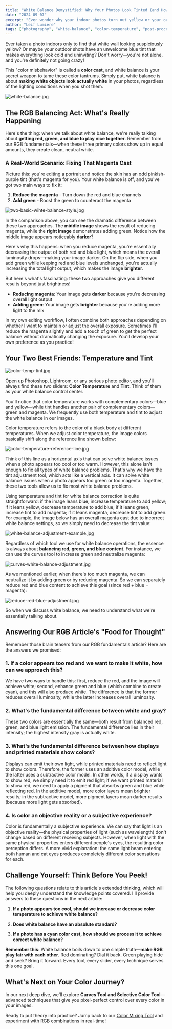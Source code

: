 ```yaml
---
title: "White Balance Demystified: Why Your Photos Look Tinted (and How to Fix It)"
date: "2024-09-07"
excerpt: "Ever wonder why your indoor photos turn out yellow or your outdoor shots look too blue? Let's crack the code of white balance and fix those pesky color casts once and for all."
author: "Leif Lumière"
tags: ["photography", "white-balance", "color-temperature", "post-processing", "digital-imaging"]
---
```


Ever taken a photo indoors only to find that white wall looking suspiciously yellow? Or maybe your outdoor shots have an unwelcome blue tint that makes everything look cold and uninviting? Don't worry—you're not alone, and you're definitely not going crazy! 

This "color misbehavior" is called a **color cast**, and white balance is your secret weapon to tame these color tantrums. Simply put, white balance is about **making white objects look actually white** in your photos, regardless of the lighting conditions when you shot them.

![white-balance.jpg](/assets/white-balance.jpg)


## The RGB Balancing Act: What's Really Happening

Here's the thing: when we talk about white balance, we're really talking about **getting red, green, and blue to play nice together**. Remember from our RGB fundamentals—when these three primary colors show up in equal amounts, they create clean, neutral white.

### A Real-World Scenario: Fixing That Magenta Cast

Picture this: you're editing a portrait and notice the skin has an odd pinkish-purple tint (that's magenta for you). Your white balance is off, and you've got two main ways to fix it:

1. **Reduce the magenta** - Turn down the red and blue channels
2. **Add green** - Boost the green to counteract the magenta

![two-basic-wihte-balance-style.jpg](/assets/two-basic-wihte-balance-style.jpg)

In the comparison above, you can see the dramatic difference between these two approaches. The **middle image** shows the result of reducing magenta, while the **right image** demonstrates adding green. Notice how the middle image appears noticeably **darker**? 

Here's why this happens: when you reduce magenta, you're essentially decreasing the output of both red and blue light, which means the overall luminosity drops—making your image darker. On the flip side, when you add green while keeping red and blue levels unchanged, you're actually increasing the total light output, which makes the image **brighter**.

But here's what's fascinating: these two approaches give you different results beyond just brightness!

- **Reducing magenta**: Your image gets **darker** because you're decreasing overall light output
- **Adding green**: Your image gets **brighter** because you're adding more light to the mix

In my own editing workflow, I often combine both approaches depending on whether I want to maintain or adjust the overall exposure. Sometimes I'll reduce the magenta slightly and add a touch of green to get the perfect balance without dramatically changing the exposure. You'll develop your own preference as you practice!

## Your Two Best Friends: Temperature and Tint

![color-temp-tint.jpg](/assets/color-temp-tint.png)

Open up Photoshop, Lightroom, or any serious photo editor, and you'll always find these two sliders: **Color Temperature** and **Tint**. Think of them as your white balance control center.

You'll notice that color temperature works with complementary colors—blue and yellow—while tint handles another pair of complementary colors—green and magenta. We frequently use both temperature and tint to adjust the white balance in our images.

Color temperature refers to the color of a black body at different temperatures. When we adjust color temperature, the image colors basically shift along the reference line shown below:

![color-temperature-reference-line.jpg](/assets/color-temperature-reference-line.jpg)

Think of this line as a horizontal axis that can solve white balance issues when a photo appears too cool or too warm. However, this alone isn't enough to fix all types of white balance problems. That's why we have the tint adjustment tool, which acts like a vertical axis. It can solve white balance issues when a photo appears too green or too magenta. Together, these two tools allow us to fix most white balance problems.

Using temperature and tint for white balance correction is quite straightforward: if the image leans blue, increase temperature to add yellow; if it leans yellow, decrease temperature to add blue; if it leans green, increase tint to add magenta; if it leans magenta, decrease tint to add green. For example, the image below has an overall magenta cast due to incorrect white balance settings, so we simply need to decrease the tint value:

![white-balance-adjustment-example.jpg](/assets/white-balance-adjustment-example.png)

Regardless of which tool we use for white balance operations, the essence is always about **balancing red, green, and blue content**. For instance, we can use the curves tool to increase green and neutralize magenta:

![curves-white-balance-adjustment.jpg](/assets/curves-white-balance-adjustment.png)

As we mentioned earlier, when there's too much magenta, we can neutralize it by adding green or by reducing magenta. So we can separately reduce red and blue content to achieve this goal (since red + blue = magenta):

![reduce-red-blue-adjustment.jpg](/assets/reduce-red-blue-adjustment.png)


So when we discuss white balance, we need to understand what we're essentially talking about.

## Answering Our RGB Article's "Food for Thought"

Remember those brain teasers from our RGB fundamentals article? Here are the answers we promised:

### 1. If a color appears too red and we want to make it white, how can we approach this?

We have two ways to handle this: first, reduce the red, and the image will achieve white; second, enhance green and blue (which combine to create cyan), and this will also produce white. The difference is that the former reduces overall luminosity, while the latter increases overall luminosity.

### 2. What's the fundamental difference between white and gray?

These two colors are essentially the same—both result from balanced red, green, and blue light emission. The fundamental difference lies in their intensity; the highest intensity gray is actually white.

### 3. What's the fundamental difference between how displays and printed materials show colors?

Displays can emit their own light, while printed materials need to reflect light to show colors. Therefore, the former uses an additive color model, while the latter uses a subtractive color model. In other words, if a display wants to show red, we simply need it to emit red light; if we want printed material to show red, we need to apply a pigment that absorbs green and blue while reflecting red. In the additive model, more color layers mean brighter results; in the subtractive model, more pigment layers mean darker results (because more light gets absorbed).

### 4. Is color an objective reality or a subjective experience?

Color is fundamentally a subjective experience. We can say that light is an objective reality—the physical properties of light (such as wavelength) don't change based on different receiving subjects. However, when light with the same physical properties enters different people's eyes, the resulting color perception differs. A more vivid explanation: the same light beam entering both human and cat eyes produces completely different color sensations for each.

## Challenge Yourself: Think Before You Peek!

The following questions relate to this article's extended thinking, which will help you deeply understand the knowledge points covered. I'll provide answers to these questions in the next article:

1. **If a photo appears too cool, should we increase or decrease color temperature to achieve white balance?**

2. **Does white balance have an absolute standard?**

3. **If a photo has a cyan color cast, how should we process it to achieve correct white balance?**


**Remember this**: White balance boils down to one simple truth—**make RGB play fair with each other**. Red dominating? Dial it back. Green playing hide and seek? Bring it forward. Every tool, every slider, every technique serves this one goal.

## What's Next on Your Color Journey?

In our next deep dive, we'll explore **Curves Tool and Selective Color Tool**—advanced techniques that give you pixel-perfect control over every color in your images.

Ready to put theory into practice? Jump back to our [Color Mixing Tool](/) and experiment with RGB combinations in real-time!